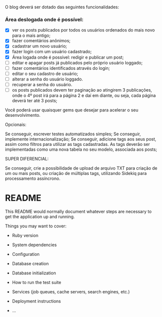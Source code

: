 O blog deverá ser dotado das seguintes funcionalidades:

### Área deslogada onde é possível: 
- [x] ver os posts publicados por todos os usuários ordenados do mais novo para o mais antigo; 
- [x] fazer comentários anônimos;
- [x] cadastrar um novo usuário;
- [x] fazer login com um usuário cadastrado; 
- [x] Área logada onde é possível: redigir e publicar um post;
- [ ] editar e apagar posts já publicados pelo próprio usuário loggado;
- [ ] fazer comentários identificados através do login;
- [ ] editar o seu cadastro de usuário;
- [ ] alterar a senha do usuário loggado.  
- [ ] recuperar a senha do usuário. 
- [ ] os posts publicados devem ter paginação ao atingirem 3 publicações, onde o 4º post irá para a página 2 e daí em diante, ou seja, cada página deverá ter até 3 posts; 
   
Você poderá usar quaisquer gems que desejar para acelerar o seu desenvolvimento.

Opcionais:

Se conseguir, escrever testes automatizados simples;
Se conseguir, implemente internacionalização;
Se conseguir, adicione tags aos seus post, assim como filtros para utilizar as tags cadastradas. As tags deverão ser implementadas como uma nova tabela no seu modelo, associada aos posts;

SUPER DIFERENCIAL: 

Se conseguir, crie a possibilidade de upload de arquivo TXT para criação de um ou mais posts, ou criação de múltiplas tags, utilizando Sidekiq para processamento assíncrono.

# README

This README would normally document whatever steps are necessary to get the
application up and running.

Things you may want to cover:

* Ruby version

* System dependencies

* Configuration

* Database creation

* Database initialization

* How to run the test suite

* Services (job queues, cache servers, search engines, etc.)

* Deployment instructions

* ...
